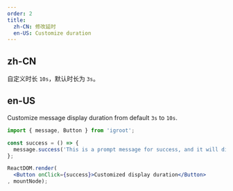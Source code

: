 ```yaml
---
order: 2
title:
  zh-CN: 修改延时
  en-US: Customize duration
---
```


## zh-CN

自定义时长 `10s`，默认时长为 `3s`。

## en-US

Customize message display duration from default `3s` to `10s`.

````jsx
import { message, Button } from 'igroot';

const success = () => {
  message.success('This is a prompt message for success, and it will disappear in 10 seconds', 10);
};

ReactDOM.render(
  <Button onClick={success}>Customized display duration</Button>
, mountNode);
````
